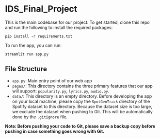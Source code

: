 # IDS_Final_Project


This is the main codebase for our project. To get started, clone this repo and run the following to install the required packages:

``pip install -r requirements.txt``

To run the app, you can run:

``streamlit run app.py``

## File Structure

- ``app.py``: Main entry point of our web app
- ``pages/``: This directory contains the three primary features that our app will support: ``popularity.py``, ``lyrics.py``, ``audio.py``.
- ``data/``: This directory is an empty directory. Before developing the app on your local machine, please copy the ``SpotGenTrack`` directory of the Spotify dataset to this directory. Because the dataset size is too large, we exclude the dataset when pushing to Git. This will be automatically done by the ``.gitignore`` file.

**Note: Before pushing your code to Git, please save a backup copy before pushing in case something goes wrong with Git.**
